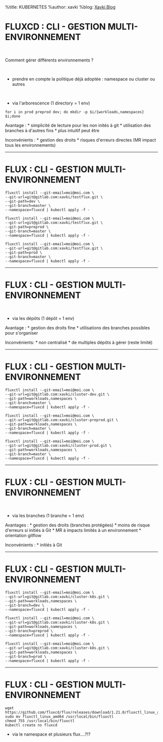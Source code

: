 %title: KUBERNETES
%author: xavki
%blog: [Xavki Blog](https://xavki.blog)



# FLUXCD : CLI - GESTION MULTI-ENVIRONNEMENT


<br>

Comment gérer différents environnements ?

<br>

* prendre en compte la politique déjà adoptée : namespace ou cluster ou autres

<br>

* via l'arborescence (1 directory = 1 env)

```
for i in prod preprod dev; do mkdir -p $i/{workloads,namespaces} $i;done
```

Avantage : 
	* simplicité de lecture pour les non inités à git
	* utilisation des branches à d'autres fins
	* plus intuitif peut être

Inconvénients :
	* gestion des droits
	* risques d'erreurs directes (MR impact tous les environnements)

------------------------------------------------------------------------------

# FLUX : CLI - GESTION MULTI-ENVIRONNEMENT


```
fluxctl install --git-email=moi@moi.com \
--git-url=git@gitlab.com:xavki/testflux.git \
--git-path=dev \
--git-branch=master \
--namespace=fluxcd | kubectl apply -f -
```

```
fluxctl install --git-email=moi@moi.com \
--git-url=git@gitlab.com:xavki/testflux.git \
--git-path=preprod \
--git-branch=master \
--namespace=fluxcd | kubectl apply -f -
```

```
fluxctl install --git-email=moi@moi.com \
--git-url=git@gitlab.com:xavki/testflux.git \
--git-path=prod \
--git-branch=master \
--namespace=fluxcd | kubectl apply -f -
```

------------------------------------------------------------------------------

# FLUX : CLI - GESTION MULTI-ENVIRONNEMENT


<br>

* via les dépôts (1 dépôt = 1 env)

Avantage :
	* gestion des droits fine
	* utilisations des branches possibles pour s'organiser

Inconvénients:
	* non centralisé
	* de multiples dépôts à gérer (reste limité)

------------------------------------------------------------------------------

# FLUX : CLI - GESTION MULTI-ENVIRONNEMENT


```
fluxctl install --git-email=moi@moi.com \
--git-url=git@gitlab.com:xavki/cluster-dev.git \
--git-path=workloads,namespaces \
--git-branch=master \
--namespace=fluxcd | kubectl apply -f -
```

```
fluxctl install --git-email=moi@moi.com \
--git-url=git@gitlab.com:xavki/cluster-preprod.git \
--git-path=workloads,namespaces \
--git-branch=master \
--namespace=fluxcd | kubectl apply -f -
```

```
fluxctl install --git-email=moi@moi.com \
--git-url=git@gitlab.com:xavki/cluster-prod.git \
--git-path=workloads,namespaces \
--git-branch=master \
--namespace=fluxcd | kubectl apply -f -
```

------------------------------------------------------------------------------

# FLUX : CLI - GESTION MULTI-ENVIRONNEMENT

<br>

* via les branches (1 branche = 1 env)

Avantages :
	* gestion des droits (branches protégées)
	* moins de risque d'erreurs si initiés à Git
	* MR à impacts limités à un environnement
	* orientation gitflow

Inconvénients :
	* initiés à Git

------------------------------------------------------------------------------

# FLUX : CLI - GESTION MULTI-ENVIRONNEMENT


```
fluxctl install --git-email=moi@moi.com \
--git-url=git@gitlab.com:xavki/cluster-k8s.git \
--git-path=workloads,namespaces \
--git-branch=dev \
--namespace=fluxcd | kubectl apply -f -
```

```
fluxctl install --git-email=moi@moi.com \
--git-url=git@gitlab.com:xavki/cluster-k8s.git \
--git-path=workloads,namespaces \
--git-branch=preprod \
--namespace=fluxcd | kubectl apply -f -
```

```
fluxctl install --git-email=moi@moi.com \
--git-url=git@gitlab.com:xavki/cluster-k8s.git \
--git-path=workloads,namespaces \
--git-branch=prod \
--namespace=fluxcd | kubectl apply -f -
```

------------------------------------------------------------------------------

# FLUX : CLI - GESTION MULTI-ENVIRONNEMENT


```
wget https://github.com/fluxcd/flux/releases/download/1.21.0/fluxctl_linux_amd64
sudo mv fluxctl_linux_amd64 /usr/local/bin/fluxctl
chmod 755 /usr/local/bin/fluxctl
kubectl create ns fluxcd
```

* via le namespace et plusieurs flux....?!?

